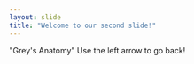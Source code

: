 ```yaml
---
layout: slide
title: "Welcome to our second slide!"
---
```

"Grey's Anatomy"
Use the left arrow to go back!
